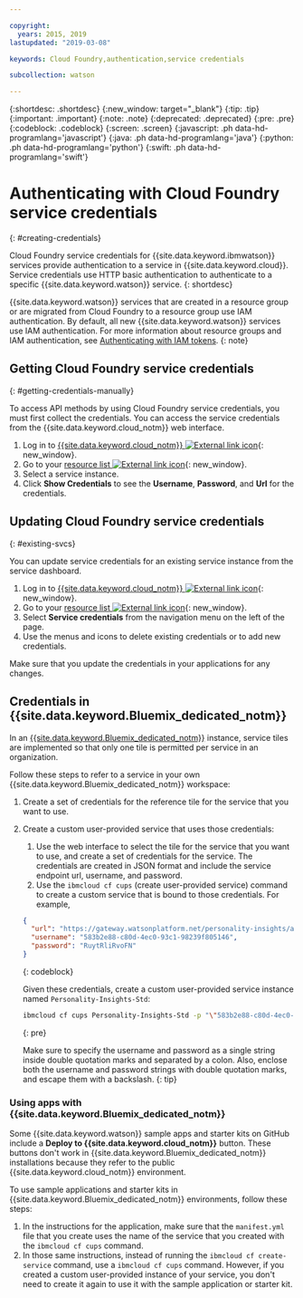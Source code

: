 ```yaml
---

copyright:
  years: 2015, 2019
lastupdated: "2019-03-08"

keywords: Cloud Foundry,authentication,service credentials

subcollection: watson

---
```


{:shortdesc: .shortdesc}
{:new_window: target="_blank"}
{:tip: .tip}
{:important: .important}
{:note: .note}
{:deprecated: .deprecated}
{:pre: .pre}
{:codeblock: .codeblock}
{:screen: .screen}
{:javascript: .ph data-hd-programlang='javascript'}
{:java: .ph data-hd-programlang='java'}
{:python: .ph data-hd-programlang='python'}
{:swift: .ph data-hd-programlang='swift'}

# Authenticating with Cloud Foundry service credentials
{: #creating-credentials}

Cloud Foundry service credentials for {{site.data.keyword.ibmwatson}} services provide authentication to a service in {{site.data.keyword.cloud}}. Service credentials use HTTP basic authentication to authenticate to a specific {{site.data.keyword.watson}} service.
{: shortdesc}

{{site.data.keyword.watson}} services that are created in a resource group or are migrated from Cloud Foundry to a resource group use IAM authentication. By default, all new {{site.data.keyword.watson}} services use IAM authentication. For more information about resource groups and IAM authentication, see [Authenticating with IAM tokens](/docs/services/watson?topic=watson-iam#iam-getting-credentials-manually).
{: note}

## Getting Cloud Foundry service credentials
{: #getting-credentials-manually}

To access API methods by using Cloud Foundry service credentials, you must first collect the credentials. You can access the service credentials from the {{site.data.keyword.cloud_notm}} web interface.

1.  Log in to [{{site.data.keyword.cloud_notm}} ![External link icon](../../icons/launch-glyph.svg "External link icon")](https://{DomainName}){: new_window}.
1.  Go to your [resource list ![External link icon](../../icons/launch-glyph.svg "External link icon")](https://{DomainName}/dashboard){: new_window}.
1.  Select a service instance.
1.  Click **Show Credentials** to see the **Username**, **Password**, and **Url** for the credentials.

## Updating Cloud Foundry service credentials
{: #existing-svcs}

You can update service credentials for an existing service instance from the service dashboard.

1.  Log in to [{{site.data.keyword.cloud_notm}} ![External link icon](../../icons/launch-glyph.svg "External link icon")](https://{DomainName}){: new_window}.
1.  Go to your [resource list ![External link icon](../../icons/launch-glyph.svg "External link icon")](https://{DomainName}/dashboard){: new_window}.
1.  Select **Service credentials** from the navigation menu on the left of the page.
1.  Use the menus and icons to delete existing credentials or to add new credentials.

Make sure that you update the credentials in your applications for any changes.

## Credentials in {{site.data.keyword.Bluemix_dedicated_notm}}

In an [{{site.data.keyword.Bluemix_dedicated_notm}}](/docs/dedicated?topic=dedicated-dedicated#dedicated) instance, service tiles are implemented so that only one tile is permitted per service in an organization.

Follow these steps to refer to a service in your own {{site.data.keyword.Bluemix_dedicated_notm}} workspace:

1.  Create a set of credentials for the reference tile for the service that you want to use.
1.  Create a custom user-provided service that uses those credentials:

    1.  Use the web interface to select the tile for the service that you want to use, and create a set of credentials for the service. The credentials are created in JSON format and include the service endpoint url, username, and password.
    1.  Use the `ibmcloud cf cups` (create user-provided service) command to create a custom service that is bound to those credentials. For example,

      ```json
      {
        "url": "https://gateway.watsonplatform.net/personality-insights/api",
        "username": "583b2e88-c80d-4ec0-93c1-98239f805146",
        "password": "RuytRliRvoFN"
      }
      ```
      {: codeblock}

      Given these credentials, create a custom user-provided service instance named `Personality-Insights-Std`:

      ```bash
      ibmcloud cf cups Personality-Insights-Std -p "\"583b2e88-c80d-4ec0-93c1-98239f805146\":\"RuytRliRvoFN\""
      ```
      {: pre}

      Make sure to specify the username and password as a single string inside double quotation marks and separated by a colon. Also, enclose both the username and password strings with double quotation marks, and escape them with a backslash.
      {: tip}

### Using apps with {{site.data.keyword.Bluemix_dedicated_notm}}

Some {{site.data.keyword.watson}} sample apps and starter kits on GitHub include a **Deploy to {{site.data.keyword.cloud_notm}}** button. These buttons don't work in {{site.data.keyword.Bluemix_dedicated_notm}} installations because they refer to the public {{site.data.keyword.cloud_notm}} environment.

To use sample applications and starter kits in {{site.data.keyword.Bluemix_dedicated_notm}} environments, follow these steps:

1.  In the instructions for the application, make sure that the `manifest.yml` file that you create uses the name of the service that you created with the `ibmcloud cf cups` command.
1.  In those same instructions, instead of running the `ibmcloud cf create-service` command, use a `ibmcloud cf cups` command. However, if you created a custom user-provided instance of your service, you don't need to create it again to use it with the sample application or starter kit.
